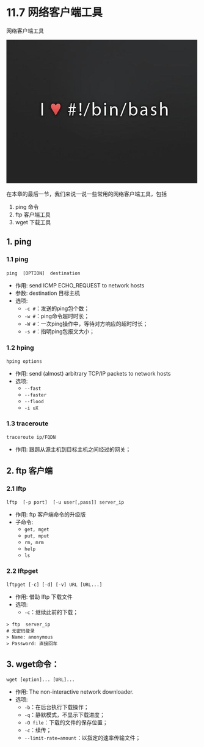 # 11.7 网络客户端工具


网络客户端工具

![linux-mt](/images/linux_mt/linux_mt.jpg)
<!-- more -->


在本章的最后一节，我们来说一说一些常用的网络客户端工具，包括
1. ping 命令
2. ftp 客户端工具
3. wget 下载工具

## 1. ping    
### 1.1 ping
`ping  [OPTION]  destination`
- 作用: send ICMP ECHO_REQUEST to network hosts
- 参数: destination 目标主机
- 选项:
    - `-c #`：发送的ping包个数；
    - `-w #`：ping命令超时时长；
    - `-W #`：一次ping操作中，等待对方响应的超时时长；
    - `-s #`：指明ping包报文大小；

### 1.2 hping
`hping options`
- 作用: send (almost) arbitrary TCP/IP packets to network hosts      
- 选项:
    - `--fast`
    - `--faster`
    - `--flood`
    - `-i uX`

### 1.3 traceroute
`traceroute ip/FQDN`
- 作用: 跟踪从源主机到目标主机之间经过的网关；

## 2. ftp 客户端    
### 2.1 lftp
`lftp  [-p port]  [-u user[,pass]] server_ip`
- 作用: ftp 客户端命令的升级版
- 子命令:
    - `get, mget`
    - `put, mput`
    - `rm, mrm`
    - `help`
    - `ls`

### 2.2 lftpget
`lftpget [-c] [-d] [-v] URL [URL...]`
- 作用: 借助 lftp 下载文件
- 选项:
    - `-c`：继续此前的下载；

```
> ftp  server_ip
# 无密码登录
> Name: anonymous
> Password: 直接回车
```

## 3. wget命令：
`wget [option]... [URL]...`
- 作用: The non-interactive network downloader.
- 选项:
    - `-b`：在后台执行下载操作；
    - `-q`：静默模式，不显示下载进度；
    - `-O file`：下载的文件的保存位置；
    - `-c`：续传；
    - `--limit-rate=amount`：以指定的速率传输文件；

